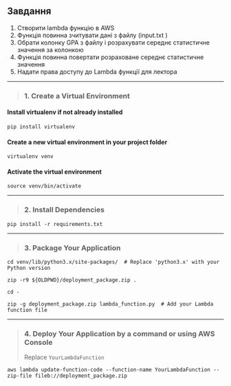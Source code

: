 ## Завдання
1. Створити lambda функцію в AWS
2. Функція повинна зчитувати дані з файлу (input.txt )
3. Обрати колонку GPA з файлу і розрахувати середнє статистичне значення за колонкою
4. Функція повинна повертати розраховане середнє статистичне значення
5. Надати права доступу до Lambda функції для лектора

---

> ### 1. Create a Virtual Environment
#### Install virtualenv if not already installed
```terminal
pip install virtualenv
```
#### Create a new virtual environment in your project folder
```terminal
virtualenv venv
```

#### Activate the virtual environment
```terminal
source venv/bin/activate
```

---

> ### 2. Install Dependencies

```terminal
pip install -r requirements.txt
```

---
> ### 3. Package Your Application
```terminal
cd venv/lib/python3.x/site-packages/  # Replace 'python3.x' with your Python version
```

```terminal
zip -r9 ${OLDPWD}/deployment_package.zip .
```

```terminal
cd -
```

```terminal
zip -g deployment_package.zip lambda_function.py  # Add your Lambda function file
```

---

> ### 4. Deploy Your Application by a command or using AWS Console
> Replace `YourLambdaFunction`
```aws
aws lambda update-function-code --function-name YourLambdaFunction --zip-file fileb://deployment_package.zip
```
